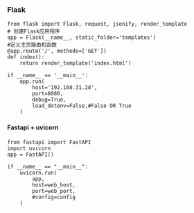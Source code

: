 ### Flask
    from flask import Flask, request, jsonify, render_template
    # 创建Flask应用程序
    app = Flask(__name__, static_folder='templates')
    #定义主页路由和函数
    @app.route('/', methods=['GET'])
    def index():
        return render_template('index.html')
    
    if __name__ == '__main__':
        app.run(
            host='192.168.31.28',
            port=8080,
            debug=True,
            load_dotenv=False,#False OR True
        )
#### Fastapi + uvicorn
    from fastapi import FastAPI
    import uvicorn
    app = FastAPI()
    
    if __name__ == "__main__":
        uvicorn.run(
            app,
            host=web_host,
            port=web_port,
            #config=config
        )

